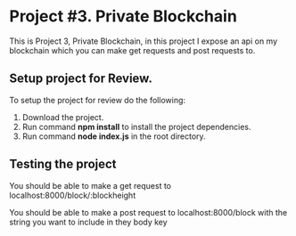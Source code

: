 # Project #3. Private Blockchain

This is Project 3, Private Blockchain, in this project I expose an api on my blockchain which you can make get requests and post requests to. 

## Setup project for Review.

To setup the project for review do the following:
1. Download the project.
2. Run command __npm install__ to install the project dependencies.
3. Run command __node index.js__ in the root directory.

## Testing the project

You should be able to make a get request to localhost:8000/block/:blockheight

You should be able to make a post request to localhost:8000/block with the string you want to include in they body key